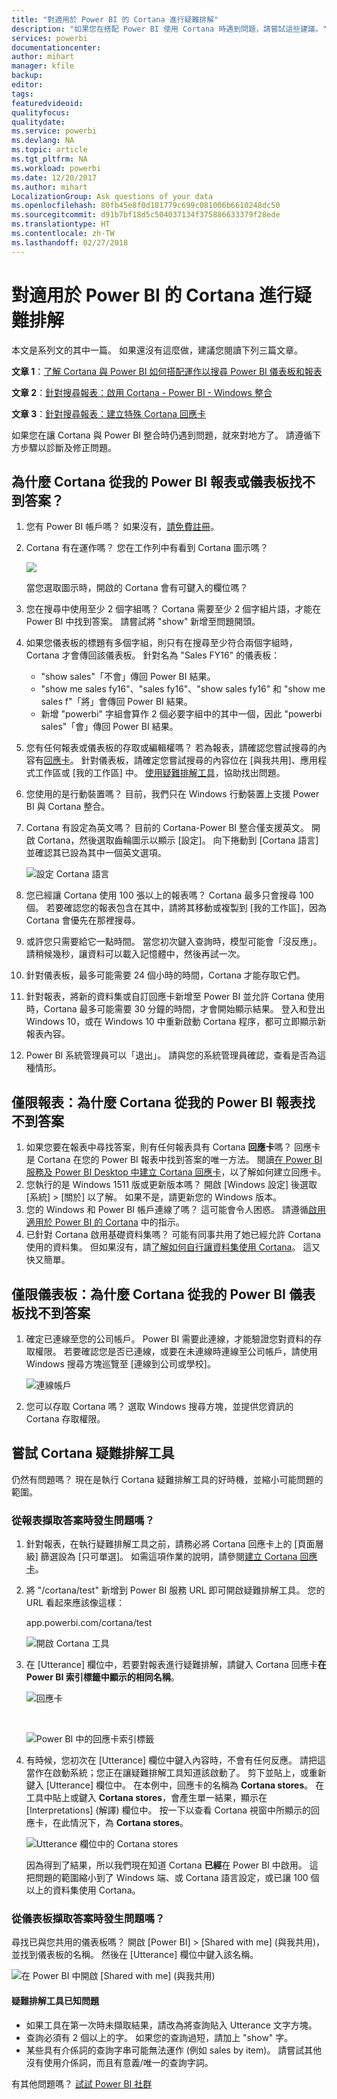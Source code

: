 ```yaml
---
title: "對適用於 Power BI 的 Cortana 進行疑難排解"
description: "如果您在搭配 Power BI 使用 Cortana 時遇到問題，請嘗試這些建議。"
services: powerbi
documentationcenter: 
author: mihart
manager: kfile
backup: 
editor: 
tags: 
featuredvideoid: 
qualityfocus: 
qualitydate: 
ms.service: powerbi
ms.devlang: NA
ms.topic: article
ms.tgt_pltfrm: NA
ms.workload: powerbi
ms.date: 12/20/2017
ms.author: mihart
LocalizationGroup: Ask questions of your data
ms.openlocfilehash: 80fb45e8f0d181779c699c081006b6610248dc50
ms.sourcegitcommit: d91b7bf18d5c504037134f375886633379f28ede
ms.translationtype: HT
ms.contentlocale: zh-TW
ms.lasthandoff: 02/27/2018
---
```

# <a name="troubleshoot-cortana-for-power-bi"></a>對適用於 Power BI 的 Cortana 進行疑難排解
本文是系列文的其中一篇。 如果還沒有這麼做，建議您閱讀下列三篇文章。

**文章 1**：[了解 Cortana 與 Power BI 如何搭配運作以搜尋 Power BI 儀表板和報表](service-cortana-intro.md)

**文章 2**：[針對搜尋報表：啟用 Cortana - Power BI - Windows 整合](service-cortana-enable.md)

**文章 3**：[針對搜尋報表：建立特殊 Cortana 回應卡](service-cortana-answer-cards.md)

如果您在讓 Cortana 與 Power BI 整合時仍遇到問題，就來對地方了。 請遵循下方步驟以診斷及修正問題。

## <a name="why-doesnt-cortana-find-answers-from-my-power-bi-reports-or-dashboards"></a>為什麼 Cortana 從我的 Power BI 報表或儀表板找不到答案？
1. 您有 Power BI 帳戶嗎？  如果沒有，[請免費註冊](service-self-service-signup-for-power-bi.md)。
2. Cortana 有在運作嗎？  您在工作列中有看到 Cortana 圖示嗎？

    ![](media/service-cortana-troubleshoot/power-bi-cortana-icon.png)

    當您選取圖示時，開啟的 Cortana 會有可鍵入的欄位嗎？
3. 您在搜尋中使用至少 2 個字組嗎？ Cortana 需要至少 2 個字組片語，才能在 Power BI 中找到答案。 請嘗試將 "show" 新增至問題開頭。
4. 如果您儀表板的標題有多個字組，則只有在搜尋至少符合兩個字組時，Cortana 才會傳回該儀表板。 針對名為 "Sales FY16" 的儀表板：

   * "show sales"「不會」傳回 Power BI 結果。   
   * "show me sales fy16"、"sales fy16"、"show sales fy16" 和 "show me sales f"「將」會傳回 Power BI 結果。    
   * 新增 "powerbi" 字組會算作 2 個必要字組中的其中一個，因此 "powerbi sales"「會」傳回 Power BI 結果。
5. 您有任何報表或儀表板的存取或編輯權嗎？ 若為報表，請確認您嘗試搜尋的內容有[回應卡](service-cortana-answer-cards.md)。  針對儀表板，請確定您嘗試搜尋的內容位在 [與我共用]、應用程式工作區或 [我的工作區] 中。 [使用疑難排解工具](#try-the-cortana-troubleshooting-tool)，協助找出問題。
6. 您使用的是行動裝置嗎？  目前，我們只在 Windows 行動裝置上支援 Power BI 與 Cortana 整合。
7. Cortana 有設定為英文嗎？  目前的 Cortana-Power BI 整合僅支援英文。 開啟 Cortana，然後選取齒輪圖示以顯示 [設定]。 向下捲動到 [Cortana 語言] 並確認其已設為其中一個英文選項。

   ![設定 Cortana 語言](media/service-cortana-troubleshoot/power-bi-cortana-language.png)
8. 您已經讓 Cortana 使用 100 張以上的報表嗎？  Cortana 最多只會搜尋 100 個。  若要確認您的報表包含在其中，請將其移動或複製到 [我的工作區]，因為 Cortana 會優先在那裡搜尋。
9. 或許您只需要給它一點時間。 當您初次鍵入查詢時，模型可能會「沒反應」。 請稍候幾秒，讓資料可以載入記憶體中，然後再試一次。
10. 針對儀表板，最多可能需要 24 個小時的時間，Cortana 才能存取它們。    
11. 針對報表，將新的資料集或自訂回應卡新增至 Power BI 並允許 Cortana 使用時，Cortana 最多可能需要 30 分鐘的時間，才會開始顯示結果。 登入和登出 Windows 10，或在 Windows 10 中重新啟動 Cortana 程序，都可立即顯示新報表內容。  
12. Power BI 系統管理員可以「退出」。 請與您的系統管理員確認，查看是否為這種情形。

## <a name="reports-only-why-doesnt-cortana-find-answers-from-my-power-bi-reports"></a>僅限報表：為什麼 Cortana 從我的 Power BI 報表找不到答案
1. 如果您要在報表中尋找答案，則有任何報表具有 Cortana **回應卡**嗎？ 回應卡是 Cortana 在您的 Power BI 報表中找到答案的唯一方法。  閱讀[在 Power BI 服務及 Power BI Desktop 中建立 Cortana 回應卡](service-cortana-answer-cards.md)，以了解如何建立回應卡。
2. 您執行的是 Windows 1511 版或更新版本嗎？  開啟 [Windows 設定] 後選取 [系統] > [關於] 以了解。 如果不是，請更新您的 Windows 版本。
3. 您的 Windows 和 Power BI 帳戶連線了嗎？ 這可能會令人困惑。 請遵循[啟用適用於 Power BI 的 Cortana](service-cortana-enable.md#add-your-power-bi-credentials-to-windows) 中的指示。
4. 已針對 Cortana 啟用基礎資料集嗎？ 可能有同事共用了她已經允許 Cortana 使用的資料集。 但如果沒有，請[了解如何自行讓資料集使用 Cortana](service-cortana-enable.md)。 這又快又簡單。

## <a name="dashboards-only-why-doesnt-cortana-find-answers-from-my-power-bi-dashboards"></a>僅限儀表板：為什麼 Cortana 從我的 Power BI 儀表板找不到答案
1. 確定已連線至您的公司帳戶。 Power BI 需要此連線，才能驗證您對資料的存取權限。 若要確認您是否已連線，或要在未連線時連線至公司帳戶，請使用 Windows 搜尋方塊巡覽至 [連線到公司或學校]。  

    ![連線帳戶](media/service-cortana-troubleshoot/power-bi-cortana-connect.png)
2. 您可以存取 Cortana 嗎？ 選取 Windows 搜尋方塊，並提供您資訊的 Cortana 存取權限。

## <a name="try-the-cortana-troubleshooting-tool"></a>嘗試 Cortana 疑難排解工具
仍然有問題嗎？  現在是執行 Cortana 疑難排解工具的好時機，並縮小可能問題的範圍。

### <a name="having-trouble-retrieving-answers-from-a-report"></a>從報表擷取答案時發生問題嗎？
1. 針對報表，在執行疑難排解工具之前，請務必將 Cortana 回應卡上的 [頁面層級] 篩選設為 [只可單選]。 如需這項作業的說明，請參閱[建立 Cortana 回應卡](service-cortana-answer-cards.md)。
2. 將 "/cortana/test" 新增到 Power BI 服務 URL 即可開啟疑難排解工具。 您的 URL 看起來應該像這樣：

   app.powerbi.com/cortana/test

   ![開啟 Cortana 工具](media/service-cortana-troubleshoot/power-bi-cortana-tool2.png)
3. 在 [Utterance] 欄位中，若要對報表進行疑難排解，請鍵入 Cortana 回應卡**在 Power BI 索引標籤中顯示的相同名稱**。

   ![回應卡](media/service-cortana-troubleshoot/power-bi-answer-card-new.png)

   </br>

   ![Power BI 中的回應卡索引標籤](media/service-cortana-troubleshoot/power-bi-answer-card2.png)
4. 有時候，您初次在 [Utterance] 欄位中鍵入內容時，不會有任何反應。 請把這當作在啟動系統；您正在讓疑難排解工具知道該啟動了。 剪下並貼上，或重新鍵入 [Utterance] 欄位中。 在本例中，回應卡的名稱為 **Cortana stores**。 在工具中貼上或鍵入 **Cortana stores**，會產生單一結果，顯示在 [Interpretations] (解譯) 欄位中。 按一下以查看 Cortana 視窗中所顯示的回應卡，在此情況下，為 **Cortana stores**。

   ![Utterance 欄位中的 Cortana stores](media/service-cortana-troubleshoot/power-bi-utterance.png)

   因為得到了結果，所以我們現在知道 Cortana **已經**在 Power BI 中啟用。 這把問題的範圍縮小到了 Windows 端、或 Cortana 語言設定，或已讓 100 個以上的資料集使用 Cortana。

### <a name="having-trouble-retrieving-answers-from-a-dashboard"></a>從儀表板擷取答案時發生問題嗎？
尋找已與您共用的儀表板嗎？  開啟 [Power BI] > [Shared with me] (與我共用)，並找到儀表板的名稱。  然後在 [Utterance] 欄位中鍵入該名稱。

![在 Power BI 中開啟 [Shared with me] (與我共用)](media/service-cortana-troubleshoot/power-bi-cortana-shared-with-me.png)


#### <a name="troubleshooting-tool-known-issues"></a>疑難排解工具已知問題
* 如果工具在第一次時未擷取結果，請改為將查詢貼入 Utterance 文字方塊。
* 查詢必須有 2 個以上的字。  如果您的查詢過短，請加上 "show" 字。
* 某些具有介係詞的查詢字串可能無法運作 (例如 sales by item)。 請嘗試其他沒有使用介係詞，而且有意義/唯一的查詢字詞。

有其他問題嗎？ [試試 Power BI 社群](http://community.powerbi.com/)
